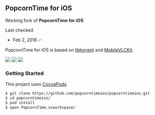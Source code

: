 ## PopcornTime for iOS

Working fork of **PopcornTime for iOS**

Last checked 

- Feb 2, 2016 :white_check_mark:

PopcornTime for iOS is based on [libtorrent](http://www.libtorrent.org) and [MobileVLCKit](https://wiki.videolan.org/VLCKit/).

![](https://raw.github.com/danylokostyshyn/popcorntime-ios/master/Screenshots/1.png) ![](https://raw.github.com/danylokostyshyn/popcorntime-ios/master/Screenshots/2.png) ![](https://raw.github.com/danylokostyshyn/popcorntime-ios/master/Screenshots/3.png)

### Getting Started

This project uses [CocoaPods](http://cocoapods.org/).

``` bash
$ git clone https://github.com/popcorntimeios/popcorntimeios.git
$ cd popcorntimeios/
$ pod install
$ open PopcornTime.xcworkspace/
```
